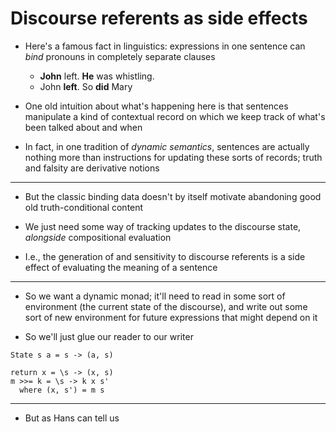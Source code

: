 # Discourse referents as side effects

* Here's a famous fact in linguistics: expressions in one sentence can *bind*
  pronouns in completely separate clauses

  * **John** left. **He** was whistling.
  * John **left**. So **did** Mary


* One old intuition about what's happening here is that sentences manipulate a
  kind of contextual record on which we keep track of what's been talked about
  and when

* In fact, in one tradition of *dynamic semantics*, sentences are actually
  nothing more than instructions for updating these sorts of records; truth and
  falsity are derivative notions


---


* But the classic binding data doesn't by itself motivate abandoning good old
  truth-conditional content

* We just need some way of tracking updates to the discourse state, *alongside*
  compositional evaluation

* I.e., the generation of and sensitivity to discourse referents is a side
  effect of evaluating the meaning of a sentence


---


* So we want a dynamic monad; it'll need to read in some sort of environment
  (the current state of the discourse), and write out some sort of new
  environment for future expressions that might depend on it

* So we'll just glue our reader to our writer

```
State s a = s -> (a, s)

return x = \s -> (x, s)
m >>= k = \s -> k x s'
  where (x, s') = m s
```


---


* But as Hans can tell us
